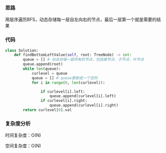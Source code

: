 ### 思路

用层序遍历BFS，动态存储每一层自左向右的节点，最后一层第一个就是需要的结果

### 代码

~~~python
class Solution:
    def findBottomLeftValue(self, root: TreeNode) -> int:
        queue = [] # 动态存储一层所有的节点，包括根节点、子节点、叶节点
        queue.append(root)
        while len(queue):
            curlevel = queue
            queue = [] # queue更新成一个空的
            for i in range(0, len(curlevel)):

                if curlevel[i].left:
                    queue.append(curlevel[i].left)
                if curlevel[i].right:
                    queue.append(curlevel[i].right)
        return curlevel[0].val

~~~

### 复杂度分析

时间复杂度：O(N)

空间复杂度：O(N)

